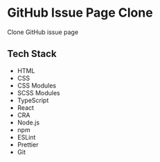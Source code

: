 # GitHub Issue Page Clone

Clone GitHub issue page

## Tech Stack

-   HTML
-   CSS
-   CSS Modules
-   SCSS Modules
-   TypeScript
-   React
-   CRA
-   Node.js
-   npm
-   ESLint
-   Prettier
-   Git
